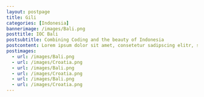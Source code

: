 ```yaml
---
layout: postpage
title: Gili
categories: [Indonesia]
bannerimage: /images/Bali.png
posttitle: IOC Bali
postsubtitle: Combining Coding and the beauty of Indonesia
postcontent: Lorem ipsum dolor sit amet, consetetur sadipscing elitr, sed diam nonumy eirmod tempor invidunt ut labore et dolore magna aliquyam erat, sed diam voluptua. At vero eos et accusam et justo duo dolores et ea rebum. Stet clita kasd gubergren, no sea takimata sanctus est Lorem ipsum dolor sit amet. Lorem ipsum dolor sit amet, consetetur sadipscing elitr, sed diam nonumy eirmod tempor invidunt ut labore et dolore magna aliquyam erat, sed diam voluptua. At vero eos et accusam et justo duo dolores et ea rebum. Stet clita kasd gubergren, no sea takimata sanctus est Lorem ipsum dolor sit amet. Lorem ipsum dolor sit amet, consetetur sadipscing elitr, sed diam nonumy eirmod tempor invidunt ut labore et dolore magna aliquyam erat, sed diam voluptua. At vero eos et accusam et justo duo dolores et ea rebum. Stet clita kasd gubergren, no sea takimata sanctus est Lorem ipsum dolor sit amet.
postimages:
  - url: /images/Bali.png
  - url: /images/Croatia.png
  - url: /images/Bali.png
  - url: /images/Croatia.png
  - url: /images/Bali.png
  - url: /images/Croatia.png
---
```

